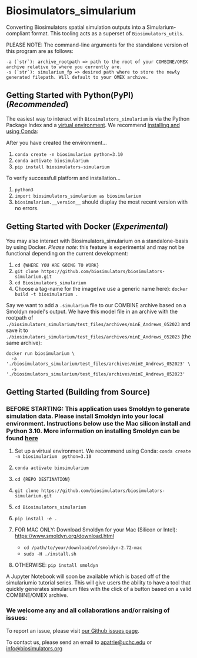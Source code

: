 # Biosimulators_simularium
Converting Biosimulators spatial simulation outputs into a Simularium-compliant format. This tooling acts as a 
superset of `Biosimulators_utils`.

PLEASE NOTE: The command-line arguments for the standalone version of this program are as follows:

    -a (`str`): archive_rootpath => path to the root of your COMBINE/OMEX archive relative to where you currently are.
    -s (`str`): simularium_fp => desired path where to store the newly generated filepath. Will default to your OMEX archive.


## Getting Started with Python(PyPI) (_**Recommended**_)

The easiest way to interact with `Biosimulators_simularium` is via the Python Package Index and a
[virtual environment](https://docs.python.org/3/tutorial/venv.html). 
We recommend [installing and using Conda](https://conda.io/projects/conda/en/latest/user-guide/concepts/environments.html):
   
   After you have created the environment...

   1. `conda create -n biosimularium python=3.10`
   2. `conda activate biosimularium`
   3. `pip install biosimulators-simularium`

   To verify successfull platform and installation...
   
   1. `python3`
   2. `import biosimulators_simularium as biosimularium`
   3. `biosimularium.__version__` should display the most recent version with no errors.


## Getting Started with Docker (_*Experimental*_)

You may also interact with Biosimulators_simularium on a standalone-basis by using Docker. _Please note_: this feature
is experimental and may not be functional depending on the current development:


1. `cd {WHERE YOU ARE GOING TO WORK}`
2. `git clone https://github.com/biosimulators/biosimulators-simularium.git`
3. `cd Biosimulators_simularium`
4. Choose a tag-name for the image(we use a generic name here): `docker build -t biosimularium .`

Say we want to add a `.simularium` file to our COMBINE archive based on a Smoldyn model's output. We have this model file in an archive with the
rootpath of `./biosimulators_simularium/test_files/archives/minE_Andrews_052023` and save it to `./biosimulators_simularium/test_files/archives/minE_Andrews_052023`
(the same archive):

    docker run biosimularium \
      -a './biosimulators_simularium/test_files/archives/minE_Andrews_052023' \
      -s './biosimulators_simularium/test_files/archives/minE_Andrews_052023'


## Getting Started (Building from Source)


### BEFORE STARTING: This application uses Smoldyn to generate simulation data. Please install Smoldyn into your local environment. Instructions below use the Mac silicon install and Python 3.10. More information on installing Smoldyn can be found [here](https://www.smoldyn.org/download.html)

1. Set up a virtual environment. We recommend using Conda: `conda create -n biosimularium 
python=3.10`

2. `conda activate biosimularium`

3. `cd {REPO DESTINATION}`

4. `git clone https://github.com/biosimulators/biosimulators-simularium.git`

5. `cd Biosimulators_simularium`

6. `pip install -e .`

7. FOR MAC ONLY: Download Smoldyn for your Mac (Silicon or Intel): https://www.smoldyn.org/download.html
   - `cd /path/to/your/download/of/smoldyn-2.72-mac` 
   - `sudo -H ./install.sh`

8. OTHERWISE: `pip install smoldyn`


A Jupyter Notebook will soon be available which is based off of the simulariumio tutorial series. This will 
give users the ability to have a tool that quickly generates simularium files with the click of a button based 
on a valid COMBINE/OMEX archive.


### We welcome any and all collaborations and/or raising of issues:

   To report an issue, please visit [our Github issues page](https://github.com/biosimulators/Biosimulators_simularium/issues).

   To contact us, please send an email to apatrie@uchc.edu or info@biosimulators.org


